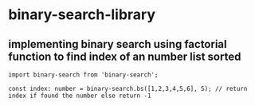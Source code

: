 # binary-search-library

## implementing binary search using factorial function to find index of an number list sorted

```
import binary-search from 'binary-search';
```

```
const index: number = binary-search.bs([1,2,3,4,5,6], 5); // return index if found the number else return -1
```
